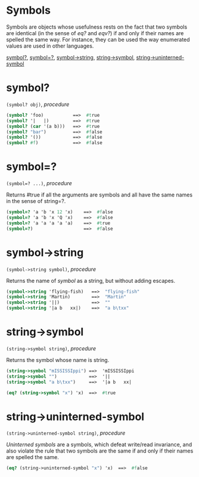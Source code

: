Symbols
=======

Symbols are objects whose usefulness rests on the fact that two symbols are identical (in the sense of *eq?* and *eqv?*) if and only if their names are spelled the same way.
For instance, they can be used the way enumerated values are used in other languages.

[symbol?](#symbol), [symbol=?](#symbol-1), [symbol->string](#symbol-string), [string->symbol](#string-symbol), [string->uninterned-symbol](#string-uninterned-symbol)

# symbol?
`(symbol? obj)`, *procedure*

```scheme
(symbol? 'foo)           ==>  #true
(symbol? '|   |)         ==>  #true
(symbol? (car '(a b)))   ==>  #true
(symbol? "bar")          ==>  #false
(symbol? '())            ==>  #false
(symbol? #f)             ==>  #false
```

# symbol=?
`(symbol=? ...)`, *procedure*

Returns #true if all the arguments are symbols and all have the same names in the sense of string=?.


```scheme
(symbol=? 'a 'b 'x 12 'x)    ==>  #false
(symbol=? 'a 'b 'x 'Q 'x)    ==>  #false
(symbol=? 'a 'a 'a 'a 'a)    ==>  #true
(symbol=?)                   ==>  #false
```

# symbol->string
`(symbol->string symbol)`, *procedure*

Returns the name of *symbol* as a string, but without adding escapes.

```scheme
(symbol->string 'flying-fish)   ==>  "flying-fish"
(symbol->string 'Martin)        ==>  "Martin"
(symbol->string '||)            ==>  ""
(symbol->string '|a b	xx|)    ==>  "a b\txx"
```

# string->symbol
`(string->symbol string)`, *procedure*

Returns the symbol whose name is string.

```scheme
(string->symbol "mISSISSIppi") ==>  'mISSISSIppi
(string->symbol "")            ==>  '||
(string->symbol "a b\txx")     ==>  '|a b	xx|

(eq? (string->symbol "x") 'x)  ==>  #true
```

# string->uninterned-symbol
`(string->uninterned-symbol string)`, *procedure*

*Uninterned symbols* are a symbols, which defeat write/read invariance, and also violate the rule that two symbols are the same if and only if their names are spelled the same.

```scheme
(eq? (string->uninterned-symbol "x") 'x)  ==>  #false
```
